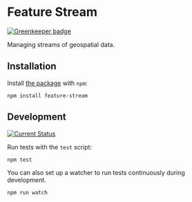 # Feature Stream

[![Greenkeeper badge](https://badges.greenkeeper.io/tschaub/feature-stream.svg)](https://greenkeeper.io/)

Managing streams of geospatial data.

## Installation

Install [the package](https://npmjs.org/package/feature-stream) with `npm`:

    npm install feature-stream


## Development

[![Current Status](https://secure.travis-ci.org/tschaub/feature-stream.png?branch=master)](https://travis-ci.org/tschaub/feature-stream)

Run tests with the `test` script:

    npm test

You can also set up a watcher to run tests continuously during development.

    npm run watch
